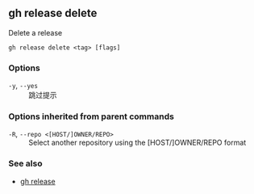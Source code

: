 

## gh release delete

Delete a release

```
gh release delete <tag> [flags]
```

### Options


<dl class="flags">
	<dt><code>-y</code>, <code>--yes</code></dt>
	<dd>跳过提示</dd>
</dl>


### Options inherited from parent commands


<dl class="flags">
	<dt><code>-R</code>, <code>--repo &lt;[HOST/]OWNER/REPO&gt;</code></dt>
	<dd>Select another repository using the [HOST/]OWNER/REPO format</dd>
</dl>


### See also

* [gh release](./gh_release)
